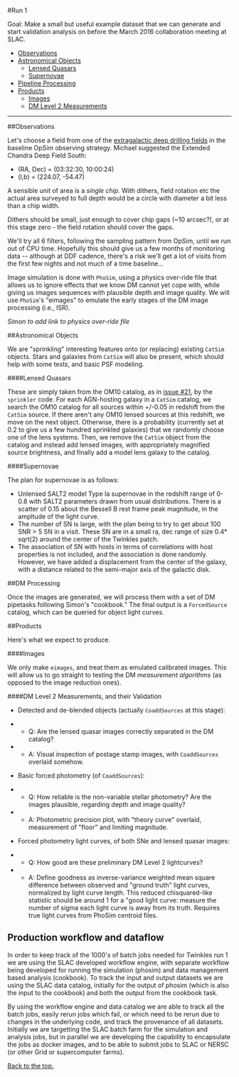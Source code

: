 #<a name="Run1"></a>Run 1

Goal: Make a small but useful example dataset that we can generate and start
validation analysis on before the March 2016 collaboration meeting at SLAC.

* [Observations](#Observations)
* [Astronomical Objects](#AstronomicalObjects)
  * [Lensed Quasars](#LensedQuasars)
  * [Supernovae](#Supernovae)
* [Pipeline Processing](#Pipeline)
* [Products](#Products)
  * [Images](#Images)
  * [DM Level 2 Measurements](#Measurements)

_____

##<a name="Observations"></a>Observations

Let's choose a field from one of the [extragalactic deep drilling fields](http://www.lsst.org/News/enews/deep-drilling-201202.html) in the baseline OpSim observing strategy. Michael suggested the
Extended Chandra Deep Field South:

* (RA, Dec) = (03:32:30, 10:00:24)
* (l,b) = (224.07, -54.47)

A sensible unit of area is a *single chip.* With dithers, field rotation etc
the actual area surveyed to full depth would be a circle with
diameter a bit less than a chip width.

Dithers should be small, just enough to cover chip gaps (~10 arcsec?), or
at this stage zero - the field rotation should cover the gaps.  

We'll try all 6 filters, following the sampling pattern from OpSim, until we
run out of CPU time. Hopefully this should give us a few months of monitoring
data -- although at DDF cadence, there's a risk we'll get a lot of visits
from the first few nights and not much of a time baseline...

Image simulation is done with `PhoSim`, using a physics over-ride file that
allows us to ignore effects that we know DM cannot yet cope with, while  giving
us images sequences with plausible depth and image quality. We will use
`PhoSim`'s "eimages" to emulate the early stages of the DM image processing
(i.e., ISR).

*Simon to add link to physics over-ride file*


##<a name="AstronomicalObjects"></a>Astronomical Objects

We are "sprinkling" interesting features onto (or replacing) existing `CatSim`
objects.  Stars and galaxies  from `CatSim` will also be present, which should
help with some tests, and basic PSF modeling.

####<a name="Lensed Quasars"></a>Lensed Quasars

These are simply taken from the OM10 catalog, as in [issue #21](https://github.com/DarkEnergyScienceCollaboration/Twinkles/issues/21), by the `sprinkler` code. For each AGN-hosting galaxy in a `CatSim` catalog, we search the OM10
catalog for all sources within +/-0.05 in redshift from the `CatSim` source. If
there aren't any OM10 lensed sources at this redshift, we move on the next
object. Otherwise, there is a probability (currently set at 0.2 to give us a 
few hundred sprinkled galaxies) that we randomly choose one of the lens systems. 
Then, we remove the `CatSim` object from the catalog and instead add lensed images, with
appropriately magnified source brightness, and finally add a model lens galaxy
to the catalog.

####<a name="Supernovae"></a>Supernovae

The plan for supernovae is as follows:
 
- Unlensed SALT2 model Type Ia supernovae in the redshift range of 0-0.8 with SALT2 parameters drawn from usual distributions. There is a scatter of 0.15 about the Bessell B rest frame peak magnitude, in the ampltude of the light curve. 
-  The number of SN is large, with the plan being to try to get about 100 SNR > 5 SN in a visit. These SN are in a small ra, dec range of size 0.4* sqrt(2) around the center of the Twinkles patch.
-  The association of SN with hosts in terms of correlations with host properties is not included, and the association is done randomly. However, we have added a displacement from the center of the galaxy, with a distance related to the semi-major axis of the galactic disk.



##<a name="Pipeline"></a>DM Processing

Once the images are generated, we will process them with a set of DM pipetasks
following Simon's "cookbook." The final output is a `ForcedSource` catalog, which
can be queried for object light curves.

##<a name="Products"></a>Products

Here's what we expect to produce.

####<a name="Images"></a>Images

We only make `eimages`, and treat them as emulated calibrated images. This
will allow us to go straight to testing the DM *measurement algorithms* (as
opposed to the image reduction ones).

####<a name="Measurements"></a>DM Level 2 Measurements, and their Validation

* Detected and de-blended objects (actually `CoaddSources` at this stage): 
* * Q: Are the lensed quasar images correctly separated in the DM catalog?
* * A: Visual inspection of postage stamp images, with `CoaddSources` overlaid somehow. 

* Basic forced photometry (of `CoaddSources`):
* * Q: How reliable is the non-variable stellar photometry? Are the images plausible, regarding depth and image quality?
* * A: Photometric precision plot, with "theory curve" overlaid, measurement of "floor" and limiting magnitude. 

* Forced photometry light curves, of both SNe and lensed quasar images:
* * Q: How good are these preliminary DM Level 2 lightcurves?
* * A: Define goodness as inverse-variance weighted mean square difference between observed and "ground truth" light curves, normalized by light curve length. This reduced chisquared-like statistic should be around 1 for a "good light curve: measure the number of sigma each light curve is away from its truth. Requires true light curves from PhoSim centroid files.


## Production workflow and dataflow

In order to keep track of the 1000's of batch jobs needed for Twinkles run 1 we are using the SLAC developed workflow engine, with separate workflow being developed for running the simulation (phosim) and data management based analysis (cookbook). To track the input and output datasets we are using the SLAC data catalog, initially for the output of phosim (which is also the input to the cookbook) and both the output from the cookbook task.

By using the workflow engine and data catalog we are able to track all the batch jobs, easily rerun jobs which fail, or which need to be rerun due to changes in the underlying code, and track the provenance of all datasets. Initially we are targetting the SLAC batch farm for the simulation and analysis jobs, but in parallel we are developing the capability to encapsulate the jobs as docker images, and to be able to submit jobs to SLAC or NERSC (or other Grid or supercomputer farms).  


[Back to the top.](#Run1)
